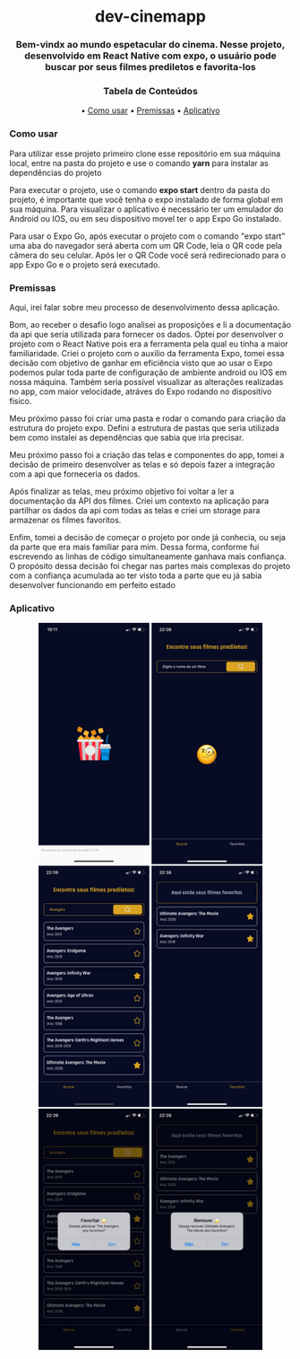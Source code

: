 <h1 align="center">dev-cinemapp</h1>
<h3 align="center">Bem-vindx ao mundo espetacular do cinema. Nesse projeto, desenvolvido em React Native com expo, o usuário pode buscar por seus filmes prediletos e favorita-los</h3>

<h3 align="center" >Tabela de Conteúdos </h3>
<p align="center">
 • <a href="#uso">Como usar</a>
 • <a href="#premissas">Premissas</a>
 • <a href="#aplicacao">Aplicativo</a>
</p>

<h3 id="uso">Como usar</h3>
<p>Para utilizar esse projeto primeiro clone esse repositório em sua máquina local, entre na pasta do projeto e use o comando <strong>yarn</strong> para 
instalar as dependências do projeto</p>
<p>Para executar o projeto, use o comando <strong>expo start</strong> dentro da pasta do projeto, é importante que você tenha o expo instalado de forma 
global em sua máquina. Para visualizar o aplicativo é necessário ter um emulador do Android ou IOS, ou em seu dispositivo movel ter o app Expo Go instalado.</p>
<p>Para usar o Expo Go, após executar o projeto com o comando "expo start" uma aba do navegador será aberta com um QR Code, leia o QR code pela câmera do 
seu celular. Após ler o QR Code você será redirecionado para o app Expo Go e o projeto será executado.</p>

<h3 id="premissas">Premissas</h3>
<p>Aqui, irei falar sobre meu processo de desenvolvimento dessa aplicação.</p>
<p>Bom, ao receber o desafio logo analisei as proposições e li a documentação da api que seria utilizada para fornecer os dados. Optei por desenvolver o 
projeto com o React Native pois era a ferramenta pela qual eu tinha a maior familiaridade. 
Criei o projeto com o auxilio da ferramenta Expo, tomei essa decisão com objetivo de ganhar em eficiência visto que ao usar o Expo podemos pular toda parte de
configuração de ambiente android ou IOS em nossa máquina. Também seria possível visualizar as alterações realizadas no app, com maior velocidade, atráves do Expo rodando
no dispositivo fisico.</p>
<p>Meu próximo passo foi criar uma pasta e rodar o comando para criação da estrutura do projeto expo. Defini a estrutura de pastas que seria utilizada 
bem como instalei as dependências que sabia que iria precisar.</p>
<p>Meu próximo passo foi a criação das telas e componentes do app, tomei a decisão de primeiro desenvolver as telas e só depois fazer a integração com a api que forneceria os dados.</p>
<p>Após finalizar as telas, meu próximo objetivo foi voltar a ler a documentação da API dos filmes. Criei um contexto na aplicação para partilhar os dados da api com todas as telas
e criei um storage para armazenar os filmes favoritos.</p>
<p>Enfim, tomei a decisão de começar o projeto por onde já conhecia, ou seja da parte que era mais familiar para mim. Dessa forma, conforme fui escrevendo as linhas
de código simultaneamente ganhava mais confiança. O propósito dessa decisão foi chegar nas partes mais complexas do projeto com a confiança acumulada ao ter visto toda a parte
que eu já sabia desenvolver funcionando em perfeito estado</p>

<h3 id="aplicacao">Aplicativo</h3>
<p align="center">
<img widht="180" height="430" alt="App" title="app" src="./assets/splashscreen.jpg" />
<img widht="180" height="430" alt="App" title="app" src="./assets/mainscreen.jpg" />
 <img widht="180" height="430" alt="App" title="app" src="./assets/movies.jpg" />
<img widht="180" height="430" alt="App" title="app" src="./assets/favorites.jpg" />
<img widht="180" height="430" alt="App" title="app" src="./assets/turnfavorite.jpg" />
<img widht="180" height="430" alt="App" title="app" src="./assets/remove.jpg" />
</p>
